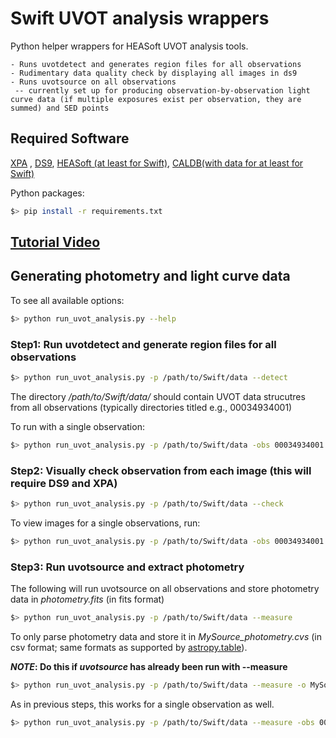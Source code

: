 # Swift UVOT analysis wrappers

Python helper wrappers for HEASoft UVOT analysis tools.

```
- Runs uvotdetect and generates region files for all observations
- Rudimentary data quality check by displaying all images in ds9
- Runs uvotsource on all observations
 -- currently set up for producing observation-by-observation light curve data (if multiple exposures exist per observation, they are summed) and SED points
```
## Required Software

[XPA](http://ds9.si.edu/site/XPA.html) , [DS9](http://ds9.si.edu/site/Download.html), [HEASoft (at least for Swift)](https://heasarc.gsfc.nasa.gov/lheasoft/download.html), [CALDB](https://heasarc.gsfc.nasa.gov/docs/heasarc/caldb/caldb_install.html)[(with data for at least for Swift)](https://heasarc.gsfc.nasa.gov/docs/heasarc/caldb/swift/)

Python packages:
```bash
$> pip install -r requirements.txt
```

## [Tutorial Video](https://youtu.be/B9SCERNLt_0)


## Generating photometry and light curve data

To see all available options:
```bash
$> python run_uvot_analysis.py --help
```

### Step1: Run uvotdetect and generate region files for all observations

```bash
$> python run_uvot_analysis.py -p /path/to/Swift/data --detect
```
The directory */path/to/Swift/data/* should contain UVOT data strucutres from all observations (typically directories titled e.g., 00034934001)

To run with a single observation:

```bash
$> python run_uvot_analysis.py -p /path/to/Swift/data -obs 00034934001 --detect
```

### Step2: Visually check observation from each image (this will require DS9 and XPA)
```bash
$> python run_uvot_analysis.py -p /path/to/Swift/data --check
```
To view images for a single observations, run:
```bash
$> python run_uvot_analysis.py -p /path/to/Swift/data -obs 00034934001 --check
```

### Step3: Run uvotsource and extract photometry
The following will run uvotsource on all observations and store photometry data in *photometry.fits* (in fits format)
```bash
$> python run_uvot_analysis.py -p /path/to/Swift/data --measure
```

To only parse photometry data and store it in *MySource_photometry.cvs* (in csv format; same formats as supported by [astropy.table](http://docs.astropy.org/en/stable/table/io.html)).

***NOTE*: Do this if *uvotsource* has already been run with --measure**
```bash
$> python run_uvot_analysis.py -p /path/to/Swift/data --measure -o MySource_phometry.csv --extract_only
```

As in previous steps, this works for a single observation as well.
```bash
$> python run_uvot_analysis.py -p /path/to/Swift/data --measure -obs 00034934001 -o MySource_photometry.fits
```
